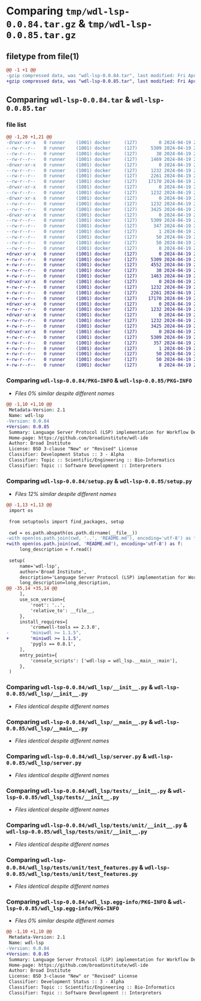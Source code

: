 # Comparing `tmp/wdl-lsp-0.0.84.tar.gz` & `tmp/wdl-lsp-0.0.85.tar.gz`

## filetype from file(1)

```diff
@@ -1 +1 @@
-gzip compressed data, was "wdl-lsp-0.0.84.tar", last modified: Fri Apr 19 22:27:56 2024, max compression
+gzip compressed data, was "wdl-lsp-0.0.85.tar", last modified: Fri Apr 19 22:37:52 2024, max compression
```

## Comparing `wdl-lsp-0.0.84.tar` & `wdl-lsp-0.0.85.tar`

### file list

```diff
@@ -1,20 +1,21 @@
-drwxr-xr-x   0 runner    (1001) docker     (127)        0 2024-04-19 22:27:56.895051 wdl-lsp-0.0.84/
--rw-r--r--   0 runner    (1001) docker     (127)     5309 2024-04-19 22:27:56.895051 wdl-lsp-0.0.84/PKG-INFO
--rw-r--r--   0 runner    (1001) docker     (127)       38 2024-04-19 22:27:56.895051 wdl-lsp-0.0.84/setup.cfg
--rw-r--r--   0 runner    (1001) docker     (127)     1469 2024-04-19 22:27:52.000000 wdl-lsp-0.0.84/setup.py
-drwxr-xr-x   0 runner    (1001) docker     (127)        0 2024-04-19 22:27:56.895051 wdl-lsp-0.0.84/wdl_lsp/
--rw-r--r--   0 runner    (1001) docker     (127)     1232 2024-04-19 22:27:52.000000 wdl-lsp-0.0.84/wdl_lsp/__init__.py
--rw-r--r--   0 runner    (1001) docker     (127)     2261 2024-04-19 22:27:52.000000 wdl-lsp-0.0.84/wdl_lsp/__main__.py
--rw-r--r--   0 runner    (1001) docker     (127)    17170 2024-04-19 22:27:52.000000 wdl-lsp-0.0.84/wdl_lsp/server.py
-drwxr-xr-x   0 runner    (1001) docker     (127)        0 2024-04-19 22:27:56.895051 wdl-lsp-0.0.84/wdl_lsp/tests/
--rw-r--r--   0 runner    (1001) docker     (127)     1232 2024-04-19 22:27:52.000000 wdl-lsp-0.0.84/wdl_lsp/tests/__init__.py
-drwxr-xr-x   0 runner    (1001) docker     (127)        0 2024-04-19 22:27:56.895051 wdl-lsp-0.0.84/wdl_lsp/tests/unit/
--rw-r--r--   0 runner    (1001) docker     (127)     1232 2024-04-19 22:27:52.000000 wdl-lsp-0.0.84/wdl_lsp/tests/unit/__init__.py
--rw-r--r--   0 runner    (1001) docker     (127)     3425 2024-04-19 22:27:52.000000 wdl-lsp-0.0.84/wdl_lsp/tests/unit/test_features.py
-drwxr-xr-x   0 runner    (1001) docker     (127)        0 2024-04-19 22:27:56.895051 wdl-lsp-0.0.84/wdl_lsp.egg-info/
--rw-r--r--   0 runner    (1001) docker     (127)     5309 2024-04-19 22:27:56.000000 wdl-lsp-0.0.84/wdl_lsp.egg-info/PKG-INFO
--rw-r--r--   0 runner    (1001) docker     (127)      347 2024-04-19 22:27:56.000000 wdl-lsp-0.0.84/wdl_lsp.egg-info/SOURCES.txt
--rw-r--r--   0 runner    (1001) docker     (127)        1 2024-04-19 22:27:56.000000 wdl-lsp-0.0.84/wdl_lsp.egg-info/dependency_links.txt
--rw-r--r--   0 runner    (1001) docker     (127)       50 2024-04-19 22:27:56.000000 wdl-lsp-0.0.84/wdl_lsp.egg-info/entry_points.txt
--rw-r--r--   0 runner    (1001) docker     (127)       50 2024-04-19 22:27:56.000000 wdl-lsp-0.0.84/wdl_lsp.egg-info/requires.txt
--rw-r--r--   0 runner    (1001) docker     (127)        8 2024-04-19 22:27:56.000000 wdl-lsp-0.0.84/wdl_lsp.egg-info/top_level.txt
+drwxr-xr-x   0 runner    (1001) docker     (127)        0 2024-04-19 22:37:52.662180 wdl-lsp-0.0.85/
+-rw-r--r--   0 runner    (1001) docker     (127)     5309 2024-04-19 22:37:52.662180 wdl-lsp-0.0.85/PKG-INFO
+-rw-r--r--   0 runner    (1001) docker     (127)     4552 2024-04-19 22:37:47.000000 wdl-lsp-0.0.85/README.md
+-rw-r--r--   0 runner    (1001) docker     (127)       38 2024-04-19 22:37:52.662180 wdl-lsp-0.0.85/setup.cfg
+-rw-r--r--   0 runner    (1001) docker     (127)     1463 2024-04-19 22:37:47.000000 wdl-lsp-0.0.85/setup.py
+drwxr-xr-x   0 runner    (1001) docker     (127)        0 2024-04-19 22:37:52.658180 wdl-lsp-0.0.85/wdl_lsp/
+-rw-r--r--   0 runner    (1001) docker     (127)     1232 2024-04-19 22:37:47.000000 wdl-lsp-0.0.85/wdl_lsp/__init__.py
+-rw-r--r--   0 runner    (1001) docker     (127)     2261 2024-04-19 22:37:47.000000 wdl-lsp-0.0.85/wdl_lsp/__main__.py
+-rw-r--r--   0 runner    (1001) docker     (127)    17170 2024-04-19 22:37:47.000000 wdl-lsp-0.0.85/wdl_lsp/server.py
+drwxr-xr-x   0 runner    (1001) docker     (127)        0 2024-04-19 22:37:52.658180 wdl-lsp-0.0.85/wdl_lsp/tests/
+-rw-r--r--   0 runner    (1001) docker     (127)     1232 2024-04-19 22:37:47.000000 wdl-lsp-0.0.85/wdl_lsp/tests/__init__.py
+drwxr-xr-x   0 runner    (1001) docker     (127)        0 2024-04-19 22:37:52.658180 wdl-lsp-0.0.85/wdl_lsp/tests/unit/
+-rw-r--r--   0 runner    (1001) docker     (127)     1232 2024-04-19 22:37:47.000000 wdl-lsp-0.0.85/wdl_lsp/tests/unit/__init__.py
+-rw-r--r--   0 runner    (1001) docker     (127)     3425 2024-04-19 22:37:47.000000 wdl-lsp-0.0.85/wdl_lsp/tests/unit/test_features.py
+drwxr-xr-x   0 runner    (1001) docker     (127)        0 2024-04-19 22:37:52.658180 wdl-lsp-0.0.85/wdl_lsp.egg-info/
+-rw-r--r--   0 runner    (1001) docker     (127)     5309 2024-04-19 22:37:52.000000 wdl-lsp-0.0.85/wdl_lsp.egg-info/PKG-INFO
+-rw-r--r--   0 runner    (1001) docker     (127)      357 2024-04-19 22:37:52.000000 wdl-lsp-0.0.85/wdl_lsp.egg-info/SOURCES.txt
+-rw-r--r--   0 runner    (1001) docker     (127)        1 2024-04-19 22:37:52.000000 wdl-lsp-0.0.85/wdl_lsp.egg-info/dependency_links.txt
+-rw-r--r--   0 runner    (1001) docker     (127)       50 2024-04-19 22:37:52.000000 wdl-lsp-0.0.85/wdl_lsp.egg-info/entry_points.txt
+-rw-r--r--   0 runner    (1001) docker     (127)       50 2024-04-19 22:37:52.000000 wdl-lsp-0.0.85/wdl_lsp.egg-info/requires.txt
+-rw-r--r--   0 runner    (1001) docker     (127)        8 2024-04-19 22:37:52.000000 wdl-lsp-0.0.85/wdl_lsp.egg-info/top_level.txt
```

### Comparing `wdl-lsp-0.0.84/PKG-INFO` & `wdl-lsp-0.0.85/PKG-INFO`

 * *Files 0% similar despite different names*

```diff
@@ -1,10 +1,10 @@
 Metadata-Version: 2.1
 Name: wdl-lsp
-Version: 0.0.84
+Version: 0.0.85
 Summary: Language Server Protocol (LSP) implementation for Workflow Definition Language (WDL)
 Home-page: https://github.com/broadinstitute/wdl-ide
 Author: Broad Institute
 License: BSD 3-clause "New" or "Revised" License
 Classifier: Development Status :: 3 - Alpha
 Classifier: Topic :: Scientific/Engineering :: Bio-Informatics
 Classifier: Topic :: Software Development :: Interpreters
```

### Comparing `wdl-lsp-0.0.84/setup.py` & `wdl-lsp-0.0.85/setup.py`

 * *Files 12% similar despite different names*

```diff
@@ -1,13 +1,13 @@
 import os
 
 from setuptools import find_packages, setup
 
 cwd = os.path.abspath(os.path.dirname(__file__))
-with open(os.path.join(cwd, '..', 'README.md'), encoding='utf-8') as f:
+with open(os.path.join(cwd, 'README.md'), encoding='utf-8') as f:
     long_description = f.read()
 
 setup(
     name='wdl-lsp',
     author='Broad Institute',
     description='Language Server Protocol (LSP) implementation for Workflow Definition Language (WDL)',
     long_description=long_description,
@@ -35,14 +35,14 @@
     ],
     use_scm_version={
         'root': '..',
         'relative_to': __file__,
     },
     install_requires=[
         'cromwell-tools == 2.3.0',
-        "miniwdl >= 1.1.5",
+        'miniwdl >= 1.1.5',
         'pygls == 0.8.1',
     ],
     entry_points={
         'console_scripts': ['wdl-lsp = wdl_lsp.__main__:main'],
     },
 )
```

### Comparing `wdl-lsp-0.0.84/wdl_lsp/__init__.py` & `wdl-lsp-0.0.85/wdl_lsp/__init__.py`

 * *Files identical despite different names*

### Comparing `wdl-lsp-0.0.84/wdl_lsp/__main__.py` & `wdl-lsp-0.0.85/wdl_lsp/__main__.py`

 * *Files identical despite different names*

### Comparing `wdl-lsp-0.0.84/wdl_lsp/server.py` & `wdl-lsp-0.0.85/wdl_lsp/server.py`

 * *Files identical despite different names*

### Comparing `wdl-lsp-0.0.84/wdl_lsp/tests/__init__.py` & `wdl-lsp-0.0.85/wdl_lsp/tests/__init__.py`

 * *Files identical despite different names*

### Comparing `wdl-lsp-0.0.84/wdl_lsp/tests/unit/__init__.py` & `wdl-lsp-0.0.85/wdl_lsp/tests/unit/__init__.py`

 * *Files identical despite different names*

### Comparing `wdl-lsp-0.0.84/wdl_lsp/tests/unit/test_features.py` & `wdl-lsp-0.0.85/wdl_lsp/tests/unit/test_features.py`

 * *Files identical despite different names*

### Comparing `wdl-lsp-0.0.84/wdl_lsp.egg-info/PKG-INFO` & `wdl-lsp-0.0.85/wdl_lsp.egg-info/PKG-INFO`

 * *Files 0% similar despite different names*

```diff
@@ -1,10 +1,10 @@
 Metadata-Version: 2.1
 Name: wdl-lsp
-Version: 0.0.84
+Version: 0.0.85
 Summary: Language Server Protocol (LSP) implementation for Workflow Definition Language (WDL)
 Home-page: https://github.com/broadinstitute/wdl-ide
 Author: Broad Institute
 License: BSD 3-clause "New" or "Revised" License
 Classifier: Development Status :: 3 - Alpha
 Classifier: Topic :: Scientific/Engineering :: Bio-Informatics
 Classifier: Topic :: Software Development :: Interpreters
```

